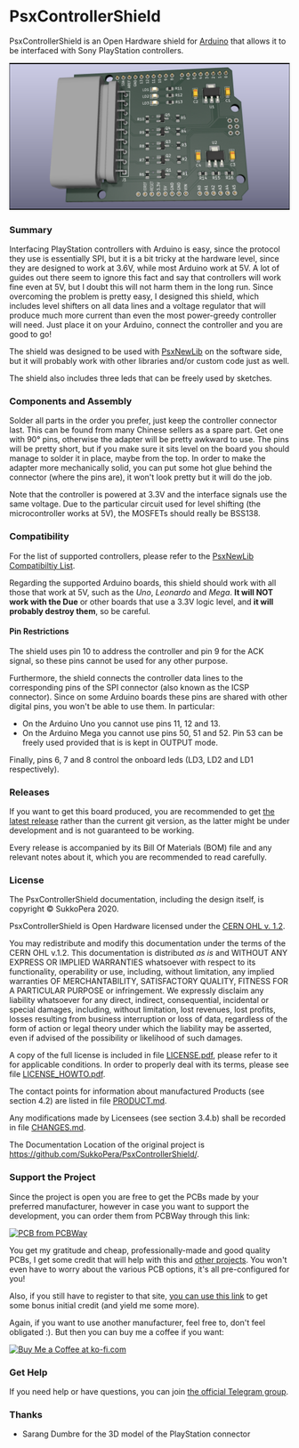 # PsxControllerShield
PsxControllerShield is an Open Hardware shield for [Arduino](https://www.arduino.cc) that allows it to be interfaced with Sony PlayStation controllers.

![Board](https://raw.githubusercontent.com/SukkoPera/PsxControllerShield/master/img/render-top.png)

### Summary
Interfacing PlayStation controllers with Arduino is easy, since the protocol they use is essentially SPI, but it is a bit tricky at the hardware level, since they are designed to work at 3.6V, while most Arduino work at 5V. A lot of guides out there seem to ignore this fact and say that controllers will work fine even at 5V, but I doubt this will not harm them in the long run. Since overcoming the problem is pretty easy, I designed this shield, which includes level shifters on all data lines and a voltage regulator that will produce much more current than even the most power-greedy controller will need. Just place it on your Arduino, connect the controller and you are good to go!

The shield was designed to be used with [PsxNewLib](https://github.com/SukkoPera/PsxNewLib) on the software side, but it will probably work with other libraries and/or custom code just as well.

The shield also includes three leds that can be freely used by sketches.

### Components and Assembly
Solder all parts in the order you prefer, just keep the controller connector last. This can be found from many Chinese sellers as a spare part. Get one with 90° pins, otherwise the adapter will be pretty awkward to use. The pins will be pretty short, but if you make sure it sits level on the board you should manage to solder it in place, maybe from the top. In order to make the adapter more mechanically solid, you can put some hot glue behind the connector (where the pins are), it won't look pretty but it will do the job.

Note that the controller is powered at 3.3V and the interface signals use the same voltage. Due to the particular circuit used for level shifting (the microcontroller works at 5V), the MOSFETs should really be BSS138.

### Compatibility
For the list of supported controllers, please refer to the [PsxNewLib Compatibiltiy List](https://github.com/SukkoPera/PsxNewLib#compatibility-list).

Regarding the supported Arduino boards, this shield should work with all those that work at 5V, such as the *Uno*, *Leonardo* and *Mega*. **It will NOT work with the Due** or other boards that use a 3.3V logic level, and **it will probably destroy them**, so be careful.

#### Pin Restrictions
The shield uses pin 10 to address the controller and pin 9 for the ACK signal, so these pins cannot be used for any other purpose.

Furthermore, the shield connects the controller data lines to the corresponding pins of the SPI connector (also known as the ICSP connector). Since on some Arduino boards these pins are shared with other digital pins, you won't be able to use them. In particular:
- On the Arduino Uno you cannot use pins 11, 12 and 13.
- On the Arduino Mega you cannot use pins 50, 51 and 52. Pin 53 can be freely used provided that is is kept in OUTPUT mode.

Finally, pins 6, 7 and 8 control the onboard leds (LD3, LD2 and LD1 respectively).

### Releases
If you want to get this board produced, you are recommended to get [the latest release](https://github.com/SukkoPera/PsxControllerShield/releases) rather than the current git version, as the latter might be under development and is not guaranteed to be working.

Every release is accompanied by its Bill Of Materials (BOM) file and any relevant notes about it, which you are recommended to read carefully.

### License
The PsxControllerShield documentation, including the design itself, is copyright &copy; SukkoPera 2020.

PsxControllerShield is Open Hardware licensed under the [CERN OHL v. 1.2](http://ohwr.org/cernohl).

You may redistribute and modify this documentation under the terms of the CERN OHL v.1.2. This documentation is distributed *as is* and WITHOUT ANY EXPRESS OR IMPLIED WARRANTIES whatsoever with respect to its functionality, operability or use, including, without limitation, any implied warranties OF MERCHANTABILITY, SATISFACTORY QUALITY, FITNESS FOR A PARTICULAR PURPOSE or infringement. We expressly disclaim any liability whatsoever for any direct, indirect, consequential, incidental or special damages, including, without limitation, lost revenues, lost profits, losses resulting from business interruption or loss of data, regardless of the form of action or legal theory under which the liability may be asserted, even if advised of the possibility or likelihood of such damages.

A copy of the full license is included in file [LICENSE.pdf](LICENSE.pdf), please refer to it for applicable conditions. In order to properly deal with its terms, please see file [LICENSE_HOWTO.pdf](LICENSE_HOWTO.pdf).

The contact points for information about manufactured Products (see section 4.2) are listed in file [PRODUCT.md](PRODUCT.md).

Any modifications made by Licensees (see section 3.4.b) shall be recorded in file [CHANGES.md](CHANGES.md).

The Documentation Location of the original project is https://github.com/SukkoPera/PsxControllerShield/.

### Support the Project
Since the project is open you are free to get the PCBs made by your preferred manufacturer, however in case you want to support the development, you can order them from PCBWay through this link:

[![PCB from PCBWay](https://www.pcbway.com/project/img/images/frompcbway.png)](https://www.pcbway.com/project/shareproject/PsxControllerShield_V1.html)

You get my gratitude and cheap, professionally-made and good quality PCBs, I get some credit that will help with this and [other projects](https://www.pcbway.com/project/member/shareproject/?bmbid=41100). You won't even have to worry about the various PCB options, it's all pre-configured for you!

Also, if you still have to register to that site, [you can use this link](https://www.pcbway.com/setinvite.aspx?inviteid=41100) to get some bonus initial credit (and yield me some more).

Again, if you want to use another manufacturer, feel free to, don't feel obligated :). But then you can buy me a coffee if you want:

<a href='https://ko-fi.com/L3L0U18L' target='_blank'><img height='36' style='border:0px;height:36px;' src='https://az743702.vo.msecnd.net/cdn/kofi2.png?v=2' border='0' alt='Buy Me a Coffee at ko-fi.com' /></a>

### Get Help
If you need help or have questions, you can join [the official Telegram group](https://t.me/joinchat/HUHdWBC9J9JnYIrvTYfZmg).

### Thanks
- Sarang Dumbre for the 3D model of the PlayStation connector
